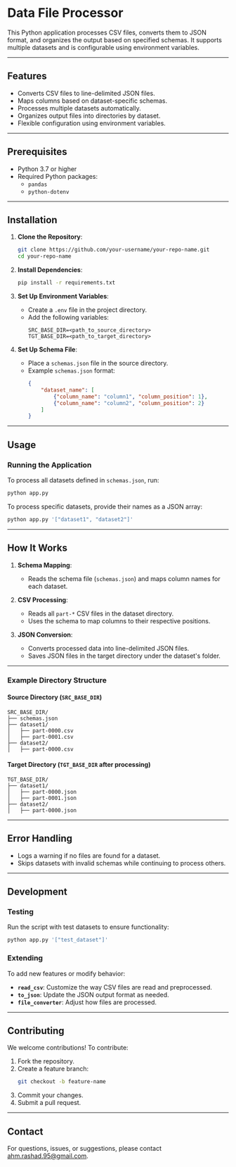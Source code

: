 
# Data File Processor

This Python application processes CSV files, converts them to JSON format, and organizes the output based on specified schemas. It supports multiple datasets and is configurable using environment variables.

---

## Features

- Converts CSV files to line-delimited JSON files.
- Maps columns based on dataset-specific schemas.
- Processes multiple datasets automatically.
- Organizes output files into directories by dataset.
- Flexible configuration using environment variables.

---

## Prerequisites

- Python 3.7 or higher
- Required Python packages:
  - `pandas`
  - `python-dotenv`

---

## Installation

1. **Clone the Repository**:
   ```bash
   git clone https://github.com/your-username/your-repo-name.git
   cd your-repo-name
   ```

2. **Install Dependencies**:
   ```bash
   pip install -r requirements.txt
   ```

3. **Set Up Environment Variables**:
   - Create a `.env` file in the project directory.
   - Add the following variables:
     ```
     SRC_BASE_DIR=<path_to_source_directory>
     TGT_BASE_DIR=<path_to_target_directory>
     ```

4. **Set Up Schema File**:
   - Place a `schemas.json` file in the source directory.
   - Example `schemas.json` format:
     ```json
     {
         "dataset_name": [
             {"column_name": "column1", "column_position": 1},
             {"column_name": "column2", "column_position": 2}
         ]
     }
     ```

---

## Usage

### Running the Application

To process all datasets defined in `schemas.json`, run:

```bash
python app.py
```

To process specific datasets, provide their names as a JSON array:

```bash
python app.py '["dataset1", "dataset2"]'
```

---

## How It Works

1. **Schema Mapping**:
   - Reads the schema file (`schemas.json`) and maps column names for each dataset.

2. **CSV Processing**:
   - Reads all `part-*` CSV files in the dataset directory.
   - Uses the schema to map columns to their respective positions.

3. **JSON Conversion**:
   - Converts processed data into line-delimited JSON files.
   - Saves JSON files in the target directory under the dataset's folder.

---

### Example Directory Structure

#### Source Directory (`SRC_BASE_DIR`)
```
SRC_BASE_DIR/
├── schemas.json
├── dataset1/
│   ├── part-0000.csv
│   ├── part-0001.csv
├── dataset2/
│   ├── part-0000.csv
```

#### Target Directory (`TGT_BASE_DIR` after processing)
```
TGT_BASE_DIR/
├── dataset1/
│   ├── part-0000.json
│   ├── part-0001.json
├── dataset2/
│   ├── part-0000.json
```

---

## Error Handling

- Logs a warning if no files are found for a dataset.
- Skips datasets with invalid schemas while continuing to process others.

---

## Development

### Testing

Run the script with test datasets to ensure functionality:

```bash
python app.py '["test_dataset"]'
```

### Extending

To add new features or modify behavior:
- **`read_csv`**: Customize the way CSV files are read and preprocessed.
- **`to_json`**: Update the JSON output format as needed.
- **`file_converter`**: Adjust how files are processed.

---

## Contributing

We welcome contributions! To contribute:

1. Fork the repository.
2. Create a feature branch:
   ```bash
   git checkout -b feature-name
   ```
3. Commit your changes.
4. Submit a pull request.

---

## Contact

For questions, issues, or suggestions, please contact [ahm.rashad.95@gmail.com](mailto:ahm.rashad.95@gmail).

